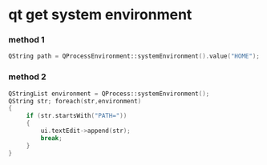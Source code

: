 # qt get system environment 

### method 1
```cpp
QString path = QProcessEnvironment::systemEnvironment().value("HOME");
```

### method 2
```cpp
QStringList environment = QProcess::systemEnvironment(); 
QString str; foreach(str,environment) 
{
     if (str.startsWith("PATH="))
     {
         ui.textEdit->append(str);
         break;
     }
} 
```